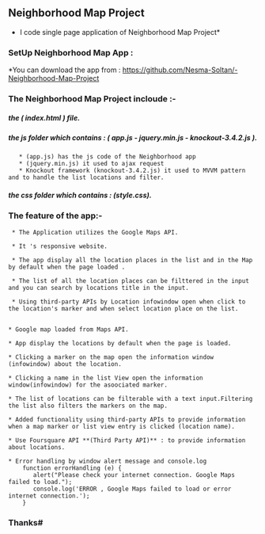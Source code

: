## Neighborhood Map Project

* I code single page application of Neighborhood Map Project*


### SetUp Neighborhood Map App :
*You can download the app from : https://github.com/Nesma-Soltan/-Neighborhood-Map-Project


### The Neighborhood Map Project incloude :-

  ##### the ( index.html ) file.

  ##### the js folder which contains : ( app.js - jquery.min.js - knockout-3.4.2.js ).
       * (app.js) has the js code of the Neighborhood app
       * (jquery.min.js) it used to ajax request
       * Knockout framework (knockout-3.4.2.js) it used to MVVM pattern and to handle the list locations and filter.

  ##### the css folder which contains : (style.css).


### The feature of the app:-

     * The Application utilizes the Google Maps API.

     * It 's responsive website.

     * The app display all the location places in the list and in the Map by default when the page loaded .

     * The list of all the location places can be filttered in the input and you can search by locations title in the input.

     * Using third-party APIs by Location infowindow open when click to the location's marker and when select location place on the list.


    * Google map loaded from Maps API.

    * App display the locations by default when the page is loaded.

    * Clicking a marker on the map open the information window (infowindow) about the location.

    * Clicking a name in the list View open the information window(infowindow) for the asoociated marker.

    * The list of locations can be filterable with a text input.Filtering the list also filters the markers on the map.

    * Added functionality using third-party APIs to provide information when a map marker or list view entry is clicked (location name).

    * Use Foursquare API **(Third Party API)** : to provide information about locations.

    * Error handling by window alert message and console.log
        function errorHandling (e) {
           alert("Please check your internet connection. Google Maps failed to load.");
           console.log('ERROR , Google Maps failed to load or error internet connection.');
        }


### Thanks#
